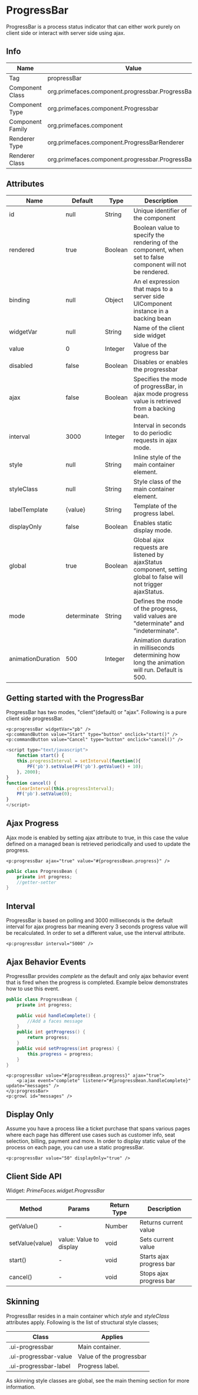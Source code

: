 # ProgressBar

ProgressBar is a process status indicator that can either work purely on client side or interact with
server side using ajax.

## Info

| Name | Value |
| --- | --- |
| Tag | propressBar
| Component Class | org.primefaces.component.progressbar.ProgressBar
| Component Type | org.primefaces.component.Progressbar
| Component Family | org.primefaces.component |
| Renderer Type | org.primefaces.component.ProgressBarRenderer
| Renderer Class | org.primefaces.component.progressbar.ProgressBarRenderer

## Attributes

| Name | Default | Type | Description | 
| --- | --- | --- | --- |
id | null | String | Unique identifier of the component
rendered | true | Boolean | Boolean value to specify the rendering of the component, when set to false component will not be rendered.
binding | null | Object | An el expression that maps to a server side UIComponent instance in a backing bean
widgetVar | null | String | Name of the client side widget
value | 0 | Integer | Value of the progress bar
disabled | false | Boolean | Disables or enables the progressbar
ajax | false | Boolean | Specifies the mode of progressBar, in ajax mode progress value is retrieved from a backing bean.
interval | 3000 | Integer | Interval in seconds to do periodic requests in ajax mode.
style | null | String | Inline style of the main container element.
styleClass | null | String | Style class of the main container element.
labelTemplate | {value} | String | Template of the progress label.
displayOnly | false | Boolean | Enables static display mode.
global | true | Boolean | Global ajax requests are listened by ajaxStatus component, setting global to false will not trigger ajaxStatus.
mode | determinate | String | Defines the mode of the progress, valid values are "determinate" and "indeterminate".
animationDuration | 500 | Integer | Animation duration in milliseconds determining how long the animation will run. Default is 500.

## Getting started with the ProgressBar
ProgressBar has two modes, "client"(default) or "ajax". Following is a pure client side progressBar.

```xhtml
<p:progressBar widgetVar="pb" />
<p:commandButton value="Start" type="button" onclick="start()" />
<p:commandButton value="Cancel" type="button" onclick="cancel()" />
```
```js
<script type="text/javascript">
    function start() {
    this.progressInterval = setInterval(function(){
        PF('pb').setValue(PF('pb').getValue() + 10);
    }, 2000);
}
function cancel() {
    clearInterval(this.progressInterval);
    PF('pb').setValue(0);
}
</script>
```
## Ajax Progress
Ajax mode is enabled by setting ajax attribute to true, in this case the value defined on a managed
bean is retrieved periodically and used to update the progress.

```xhtml
<p:progressBar ajax="true" value="#{progressBean.progress}" />
```
```java
public class ProgressBean {
    private int progress;
    //getter-setter
}
```

## Interval
ProgressBar is based on polling and 3000 milliseconds is the default interval for ajax progress bar
meaning every 3 seconds progress value will be recalculated. In order to set a different value, use
the interval attribute.

```xhtml
<p:progressBar interval="5000" />
```
## Ajax Behavior Events
ProgressBar provides _complete_ as the default and only ajax behavior event that is fired when the
progress is completed. Example below demonstrates how to use this event.

```java
public class ProgressBean {
    private int progress;

    public void handleComplete() {
        //Add a faces message
    }
    public int getProgress() {
        return progress;
    }
    public void setProgress(int progress) {
        this.progress = progress;
    }
}
```
```xhtml
<p:progressBar value="#{progressBean.progress}" ajax="true">
    <p:ajax event="complete" listener="#{progressBean.handleComplete}" update="messages" />
</p:progressBar>
<p:growl id="messages" />
```
## Display Only
Assume you have a process like a ticket purchase that spans various pages where each page has
different use cases such as customer info, seat selection, billing, payment and more. In order to
display static value of the process on each page, you can use a static progressBar.

```xhtml
<p:progressBar value="50" displayOnly="true" />
```
## Client Side API
Widget: _PrimeFaces.widget.ProgressBar_

| Method | Params | Return Type | Description | 
| --- | --- | --- | --- | 
getValue() | - | Number | Returns current value
setValue(value) | value: Value to display | void | Sets current value
start() | - | void | Starts ajax progress bar
cancel() | - | void | Stops ajax progress bar

## Skinning
ProgressBar resides in a main container which _style_ and _styleClass_ attributes apply. Following is the
list of structural style classes;

| Class | Applies | 
| --- | --- | 
.ui-progressbar | Main container.
.ui-progressbar-value | Value of the progressbar
.ui-progressbar-label | Progress label.

As skinning style classes are global, see the main theming section for more information.


